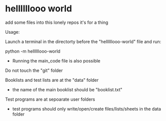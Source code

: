 # hellllllooo world
 
add some files into this lonely repos it's for a thing


Usage: 

Launch a terminal in the directorty before the "hellllllooo-world" file and run:


python -m hellllllooo-world

- Running the main_code file is also possible


Do not touch the "git" folder

Booklists and test lists are at the "data" folder
- the name of the main booklist should be "booklist.txt"

Test programs are at sepoarate user folders

- test programs should only write/open/create files/lists/sheets in the data folder


